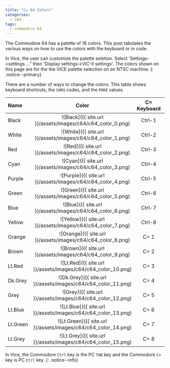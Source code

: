 ```yaml
---
title: "C= 64 Colors"
categories:
  - c64
tags:
  - commodore 64
---
```


The Commodore 64 has a palette of 16 colors. This post tabulates the various ways on how to use the colors with the keyboard or in code.

In Vice, the user can customize the palette seletion. Select 'Settings->settings ..." then 'Display settings->VIC-II settings'. The colors shown on this page are for the the VICE palette selection on an NTSC machine.
{: .notice--primary}

There are a number of ways to change the colors. This table shows keyboard shortcuts, the `CHR$` codes, and the `POKE` values.

| Name     | Color                                                          | C= Keyboard | Vice   | CHR$ | POKE |
|:---------|:--------------------------------------------------------------:|:-----------:|:------:|-----:|-----:|
| Black    | ![Black]({{ site.url }}/assets/images/c64/c64_color_0.png)     | Ctrl-1      | Tab-1  | 144  | 0    |
| White    | ![White]({{ site.url }}/assets/images/c64/c64_color_1.png)     | Ctrl-2      | Tab-2  | 5    | 1    |
| Red      | ![Red]({{ site.url }}/assets/images/c64/c64_color_2.png)       | Ctrl-3      | Tab-3  | 28   | 2    |
| Cyan     | ![Cyan]({{ site.url }}/assets/images/c64/c64_color_3.png)      | Ctrl-4      | Tab-4  | 159  | 3    |
| Purple   | ![Purple]({{ site.url }}/assets/images/c64/c64_color_4.png)    | Ctrl-5      | Tab-5  | 156  | 4    |
| Green    | ![Green]({{ site.url }}/assets/images/c64/c64_color_5.png)     | Ctrl-6      | Tab-6  | 30   | 5    |
| Blue     | ![Blue]({{ site.url }}/assets/images/c64/c64_color_6.png)      | Ctrl-7      | Tab-7  | 31   | 6    |
| Yellow   | ![Yellow]({{ site.url }}/assets/images/c64/c64_color_7.png)    | Ctrl-8      | Tab-8  | 158  | 7    |
| Orange   | ![Orange]({{ site.url }}/assets/images/c64/c64_color_8.png)    | C= 1        | Ctrl-1 | 129  | 8    |
| Brown    | ![Brown]({{ site.url }}/assets/images/c64/c64_color_9.png)     | C= 2        | Ctrl-2 | 149  | 9    |
| Lt.Red   | ![Lt.Red]({{ site.url }}/assets/images/c64/c64_color_10.png)   | C= 3        | Ctrl-3 | 150  | 10   |
| Dk.Grey  | ![Dk.Grey]({{ site.url }}/assets/images/c64/c64_color_11.png)  | C= 4        | Ctrl-4 | 151  | 11   |
| Grey     | ![Grey]({{ site.url }}/assets/images/c64/c64_color_12.png)     | C= 5        | Ctrl-5 | 152  | 12   |
| Lt.Blue  | ![Lt.Blue]({{ site.url }}/assets/images/c64/c64_color_13.png)  | C= 6        | Ctrl-6 | 153  | 13   |
| Lt.Green | ![Lt.Green]({{ site.url }}/assets/images/c64/c64_color_14.png) | C= 7        | Ctrl-7 | 154  | 14   |
| Lt.Grey  | ![Lt.Grey]({{ site.url }}/assets/images/c64/c64_color_15.png)  | C= 8        | Ctrl-8 | 155  | 15   |

In Vice, the Commodore `Ctrl` key is the PC `TAB` key and the Commodore `C=` key is PC `Ctrl` key.
{: .notice--info}
